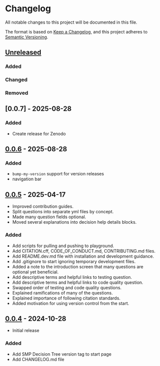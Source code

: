 # Changelog

All notable changes to this project will be documented in this file.

The format is based on [Keep a Changelog](https://keepachangelog.com/en/1.1.0/),
and this project adheres to [Semantic Versioning](https://semver.org/spec/v2.0.0.html).

## [Unreleased]

### Added

### Changed

### Removed

## [0.0.7] - 2025-08-28

### Added
- Create release for Zenodo

## [0.0.6] - 2025-08-28

### Added

- `bump-my-version` support for version releases
- navigation bar

## [0.0.5] - 2025-04-17

- Improved contribution guides.
- Split questions into separate yml files by concept.
- Made many question fields optional.
- Moved several explanations into decision help details blocks.

### Added

- Add scripts for pulling and pushing to playground.
- Add CITATION.cff, CODE_OF_CONDUCT.md, CONTRIBUTING.md files.
- Add README.dev.md file with installation and development guidance.
- Add .gitignore to start ignoring temporary development files.
- Added a note to the introduction screen that many questions are optional yet beneficial.
- Add descriptive terms and helpful links to testing question.
- Add descriptive terms and helpful links to code quality question.
- Swapped order of testing and code quality questions.
- Explained ramifications of many of the questions.
- Explained importance of following citation standards.
- Added motivation for using version control from the start.


## [0.0.4] - 2024-10-28

- Initial release

### Added

- Add SMP Decision Tree version tag to start page
- Add CHANGELOG.md file

[unreleased]: https://github.com/SS-NES/docassemble-SMPDecisionTree/compare/v0.0.6...HEAD
[0.0.6]: https://github.com/SS-NES/docassemble-SMPDecisionTree/releases/tag/v0.0.6
[0.0.5]: https://github.com/SS-NES/docassemble-SMPDecisionTree/releases/tag/v0.0.5
[0.0.4]: https://github.com/SS-NES/docassemble-SMPDecisionTree/releases/tag/v0.0.4


